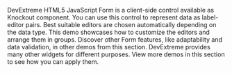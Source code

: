 DevExtreme HTML5 JavaScript Form is a client-side control available as Knockout component. You can use this control to represent data as label-editor pairs. Best suitable editors are chosen automatically depending on the data type. This demo showcases how to customize the editors and arrange them in groups. Discover other Form features, like adaptability and data validation, in other demos from this section. DevExtreme provides many other widgets for different purposes. View more demos in this section to see how you can apply them.